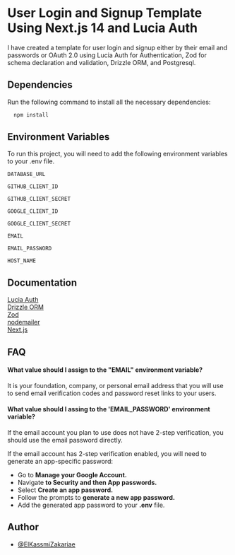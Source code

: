 
# User Login and Signup Template Using Next.js 14 and Lucia Auth

I have created a template for user login and signup either by their email and passwords or OAuth 2.0 using Lucia Auth for Authentication, Zod for schema declaration and validation, Drizzle ORM, and Postgresql.




## Dependencies

Run the following command to install all the necessary dependencies:

```bash
  npm install
```
## Environment Variables

To run this project, you will need to add the following environment variables to your .env file. 

`DATABASE_URL`

`GITHUB_CLIENT_ID`

`GITHUB_CLIENT_SECRET`

`GOOGLE_CLIENT_ID`

`GOOGLE_CLIENT_SECRET`

`EMAIL` 

`EMAIL_PASSWORD` 

`HOST_NAME`



## Documentation

[Lucia Auth](https://lucia-auth.com/)                     
[Drizzle ORM](https://orm.drizzle.team/)  
[Zod](https://zod.dev/)   
[nodemailer](https://nodemailer.com/)  
[Next.js](https://nextjs.org/)

## FAQ

#### What value should I assign to the "EMAIL" environment variable?

It is your foundation, company, or personal email address that you will use to send email verification codes and password reset links to your users.


#### What value should I assing to the 'EMAIL_PASSWORD' environment variable?

If the email account you plan to use does not have 2-step verification, you should use the email password directly.

If the email account has 2-step verification enabled, you will need to generate an app-specific password:

  - Go to **Manage your Google Account.**
  - Navigate **to Security and then App passwords.**
  - Select **Create an app password.**
  - Follow the prompts to **generate a new app password.**
  - Add the generated app password to your **.env** file.


## Author

- [@ElKassmiZakariae](https://github.com/ZAKIKassmi)

